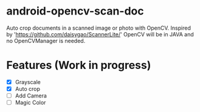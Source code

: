 # android-opencv-scan-doc
Auto crop documents in a scanned image or photo with OpenCV. Inspired by 'https://github.com/daisygao/ScannerLite/'
OpenCV will be in JAVA and no OpenCVManager is needed.

# Features (Work in progress)
- [x] Grayscale
- [x] Auto crop
- [ ] Add Camera
- [ ] Magic Color
